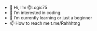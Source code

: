 - 👋 Hi, I’m @Logic75
- 👀 I’m interested in coding
- 🌱 I’m currently learning or just a beginner
- 📫 How to reach me t.me/Rahhhtng
<!---
Logic75/Logic75 is a ✨ special ✨ repository because its `README.md` (this file) appears on your GitHub profile.
You can click the Preview link to take a look at your changes.
--->
